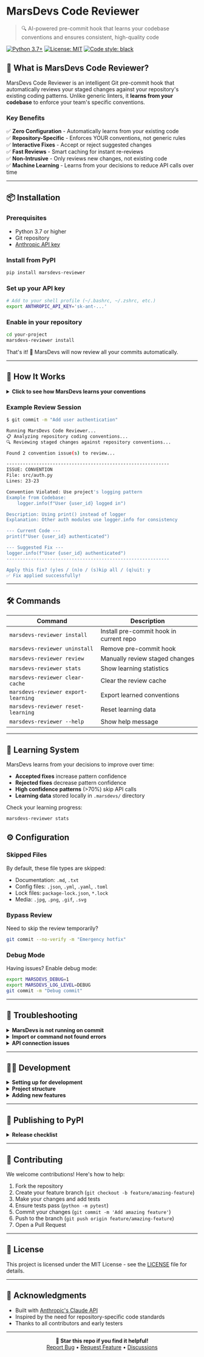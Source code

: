 # MarsDevs Code Reviewer

> 🔍 AI-powered pre-commit hook that learns your codebase conventions and ensures consistent, high-quality code

[![Python 3.7+](https://img.shields.io/badge/python-3.7+-blue.svg)](https://www.python.org/downloads/)
[![License: MIT](https://img.shields.io/badge/License-MIT-yellow.svg)](https://opensource.org/licenses/MIT)
[![Code style: black](https://img.shields.io/badge/code%20style-black-000000.svg)](https://github.com/psf/black)

## 🚀 What is MarsDevs Code Reviewer?

MarsDevs Code Reviewer is an intelligent Git pre-commit hook that automatically reviews your staged changes against your repository's existing coding patterns. Unlike generic linters, it **learns from your codebase** to enforce your team's specific conventions.

### Key Benefits

✅ **Zero Configuration** - Automatically learns from your existing code  
✅ **Repository-Specific** - Enforces YOUR conventions, not generic rules  
✅ **Interactive Fixes** - Accept or reject suggested changes  
✅ **Fast Reviews** - Smart caching for instant re-reviews  
✅ **Non-Intrusive** - Only reviews new changes, not existing code  
✅ **Machine Learning** - Learns from your decisions to reduce API calls over time  

---

## 📦 Installation

### Prerequisites

- Python 3.7 or higher
- Git repository
- [Anthropic API key](https://console.anthropic.com)

### Install from PyPI

```bash
pip install marsdevs-reviewer
```

### Set up your API key

```bash
# Add to your shell profile (~/.bashrc, ~/.zshrc, etc.)
export ANTHROPIC_API_KEY='sk-ant-...'
```

### Enable in your repository

```bash
cd your-project
marsdevs-reviewer install
```

That's it! 🎉 MarsDevs will now review all your commits automatically.

---

## 🎯 How It Works

<details>
<summary><b>Click to see how MarsDevs learns your conventions</b></summary>

1. **Analyzes Your Repository** - Finds similar files to understand patterns
2. **Reads Config Files** - Checks `.editorconfig`, `.eslintrc`, `pyproject.toml`, etc.
3. **Reviews Only Changes** - Focuses on new/modified lines in staged files
4. **Suggests Fixes** - Provides corrections that match your codebase style

</details>

### Example Review Session

```bash
$ git commit -m "Add user authentication"

Running MarsDevs Code Reviewer...
📋 Analyzing repository coding conventions...
🔍 Reviewing staged changes against repository conventions...

Found 2 convention issue(s) to review...

------------------------------------------------------------
ISSUE: CONVENTION
File: src/auth.py
Lines: 23-23

Convention Violated: Use project's logging pattern
Example from Codebase:
    logger.info(f"User {user_id} logged in")

Description: Using print() instead of logger
Explanation: Other auth modules use logger.info for consistency

--- Current Code ---
print(f"User {user_id} authenticated")

--- Suggested Fix ---
logger.info(f"User {user_id} authenticated")
------------------------------------------------------------

Apply this fix? (y)es / (n)o / (s)kip all / (q)uit: y
✅ Fix applied successfully!
```

---

## 🛠️ Commands

| Command | Description |
|---------|-------------|
| `marsdevs-reviewer install` | Install pre-commit hook in current repo |
| `marsdevs-reviewer uninstall` | Remove pre-commit hook |
| `marsdevs-reviewer review` | Manually review staged changes |
| `marsdevs-reviewer stats` | Show learning statistics |
| `marsdevs-reviewer clear-cache` | Clear the review cache |
| `marsdevs-reviewer export-learning` | Export learned conventions |
| `marsdevs-reviewer reset-learning` | Reset learning data |
| `marsdevs-reviewer --help` | Show help message |

---

## 🧠 Learning System

MarsDevs learns from your decisions to improve over time:

- **Accepted fixes** increase pattern confidence
- **Rejected fixes** decrease pattern confidence  
- **High confidence patterns** (>70%) skip API calls
- **Learning data** stored locally in `.marsdevs/` directory

Check your learning progress:
```bash
marsdevs-reviewer stats
```

## ⚙️ Configuration

### Skipped Files

By default, these file types are skipped:
- Documentation: `.md`, `.txt`
- Config files: `.json`, `.yml`, `.yaml`, `.toml`
- Lock files: `package-lock.json`, `*.lock`
- Media: `.jpg`, `.png`, `.gif`, `.svg`

### Bypass Review

Need to skip the review temporarily?

```bash
git commit --no-verify -m "Emergency hotfix"
```

### Debug Mode

Having issues? Enable debug mode:

```bash
export MARSDEVS_DEBUG=1
export MARSDEVS_LOG_LEVEL=DEBUG
git commit -m "Debug commit"
```

---

## 🐛 Troubleshooting

<details>
<summary><b>MarsDevs is not running on commit</b></summary>

```bash
# Check if hook is installed
ls -la .git/hooks/pre-commit

# Make hook executable
chmod +x .git/hooks/pre-commit

# Check Git hooks path
git config core.hooksPath
```
</details>

<details>
<summary><b>Import or command not found errors</b></summary>

```bash
# Verify installation
pip show marsdevs-reviewer

# Reinstall
pip install --upgrade marsdevs-reviewer

# Check Python path
which python3
which marsdevs-reviewer
```
</details>

<details>
<summary><b>API connection issues</b></summary>

```bash
# Verify API key is set
echo $ANTHROPIC_API_KEY

# Test API connection
curl https://api.anthropic.com/v1/messages \
  -H "x-api-key: $ANTHROPIC_API_KEY" \
  -H "anthropic-version: 2023-06-01"
```
</details>

---

## 👨‍💻 Development

<details>
<summary><b>Setting up for development</b></summary>

```bash
# Clone and setup
git clone https://github.com/marsdevs/marsdevs-reviewer
cd marsdevs-reviewer
python3 -m venv venv
source venv/bin/activate
pip install -e .

# Run tests
python -m pytest tests/ -v

# Enable debug logging
export MARSDEVS_DEBUG=1
```
</details>

<details>
<summary><b>Project structure</b></summary>

```
marsdevs_reviewer/
├── __init__.py      # Package metadata
├── reviewer.py      # Core review logic
├── cli.py          # Command-line interface
└── debug.py        # Debug utilities
```
</details>

<details>
<summary><b>Adding new features</b></summary>

```python
# Add new review check in reviewer.py
def review_code_with_conventions(diff, files, conventions_context):
    prompt = f"""...existing prompt...
    
    6. **Security Issues**: Check for exposed secrets or API keys
    """

# Add new CLI command in cli.py
def stats_command():
    """Show review statistics."""
    # Implementation

# Register in main()
parser.add_argument('command', 
    choices=['install', 'uninstall', 'review', 'clear-cache', 'stats'])
```
</details>

---

## 📝 Publishing to PyPI

<details>
<summary><b>Release checklist</b></summary>

1. **Update version** in `__init__.py`, `setup.py`, and `pyproject.toml`
2. **Run tests**: `python -m pytest tests/`
3. **Build package**: `python -m build`
4. **Test on TestPyPI**: `python -m twine upload --repository testpypi dist/*`
5. **Release**: `python -m twine upload dist/*`
6. **Tag release**: `git tag -a v1.1.0 -m "Release v1.1.0"`
</details>

---

## 🤝 Contributing

We welcome contributions! Here's how to help:

1. Fork the repository
2. Create your feature branch (`git checkout -b feature/amazing-feature`)
3. Make your changes and add tests
4. Ensure tests pass (`python -m pytest`)
5. Commit your changes (`git commit -m 'Add amazing feature'`)
6. Push to the branch (`git push origin feature/amazing-feature`)
7. Open a Pull Request

---

## 📄 License

This project is licensed under the MIT License - see the [LICENSE](LICENSE) file for details.

---

## 🙏 Acknowledgments

- Built with [Anthropic's Claude API](https://www.anthropic.com)
- Inspired by the need for repository-specific code standards
- Thanks to all contributors and early testers

---

<p align="center">
  <b>🌟 Star this repo if you find it helpful!</b><br>
  <a href="https://github.com/marsdevs/marsdevs-reviewer/issues">Report Bug</a> •
  <a href="https://github.com/marsdevs/marsdevs-reviewer/issues">Request Feature</a> •
  <a href="https://github.com/marsdevs/marsdevs-reviewer/discussions">Discussions</a>
</p>